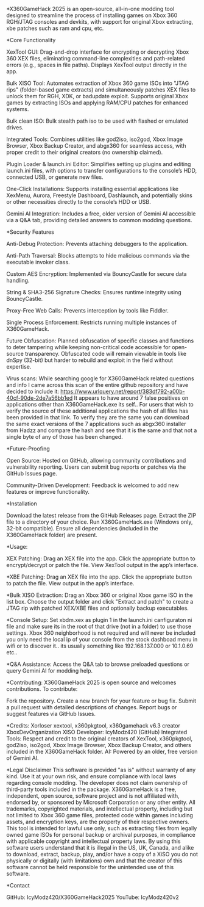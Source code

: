
*X360GameHack 2025 is an open-source, all-in-one modding tool designed to streamline the process of installing games on Xbox 360 RGH/JTAG consoles and devkits, with support for original Xbox extracting, xbe patches such as ram and cpu, etc.

*Core Functionality

XexTool GUI: Drag-and-drop interface for encrypting or decrypting Xbox 360 XEX files, eliminating command-line complexities and path-related errors (e.g., spaces in file paths). Displays XexTool output directly in the app.

Bulk XISO Tool: Automates extraction of Xbox 360 game ISOs into "JTAG rips" (folder-based game extracts) and simultaneously patches XEX files to unlock them for RGH, XDK, or badupdate exploit. Supports original Xbox games by extracting ISOs and applying RAM/CPU patches for enhanced systems. 

Bulk clean ISO: Bulk stealth path iso to be used with flashed or emulated drives.

Integrated Tools: Combines utilities like god2iso, iso2god, Xbox Image Browser, Xbox Backup Creator, and abgx360 for seamless access, with proper credit to their original creators (no ownership claimed).

Plugin Loader & launch.ini Editor: Simplifies setting up plugins and editing launch.ini files, with options to transfer configurations to the console’s HDD, connected USB, or generate new files.

One-Click Installations: Supports installing essential applications like XexMenu, Aurora, Freestyle Dashboard, Dashlaunch, and potentially skins or other necessities directly to the console’s HDD or USB.

Gemini AI Integration: Includes a free, older version of Gemini AI accessible via a Q&A tab, providing detailed answers to common modding questions.

*Security Features

Anti-Debug Protection: Prevents attaching debuggers to the application.

Anti-Path Traversal: Blocks attempts to hide malicious commands via the executable invoker class.

Custom AES Encryption: Implemented via BouncyCastle for secure data handling.

String & SHA3-256 Signature Checks: Ensures runtime integrity using BouncyCastle.

Proxy-Free Web Calls: Prevents interception by tools like Fiddler.

Single Process Enforcement: Restricts running multiple instances of X360GameHack.

Future Obfuscation: Planned obfuscation of specific classes and functions to deter tampering while keeping non-critical code accessible for open-source transparency. Obfuscated code will remain viewable in tools like dnSpy (32-bit) but harder to rebuild and exploit in the field without expertise.

Virus scans:
While searching google for X360GameHack related questions and info I came across this scan of the entire github repository and have decided to include it:
https://www.urlquery.net/report/383df792-a00b-40cf-90de-2de7a56bb1ed
It appears to have around 7 false positives on applications other than X360GameHack.exe its self..
For users that wish to verify the source of these additional applications the hash of all files has been provided in that link.
To verify they are the same you can download the same exact versions of the 7 applications such as abgx360 installer from Hadzz and compare the hash and see that it is the same and that not a single byte of any of those has been changed.

*Future-Proofing

Open Source: Hosted on GitHub, allowing community contributions and vulnerability reporting. Users can submit bug reports or patches via the GitHub Issues page.

Community-Driven Development: Feedback is welcomed to add new features or improve functionality.

*Installation

Download the latest release from the GitHub Releases page.
Extract the ZIP file to a directory of your choice.
Run X360GameHack.exe (Windows only, 32-bit compatible).
Ensure all dependencies (included in the X360GameHack folder) are present.

*Usage:

XEX Patching:
Drag an XEX file into the app.
Click the appropriate button to encrypt/decrypt or patch the file.
View XexTool output in the app’s interface.

*XBE Patching:
Drag an XEX file into the app.
Click the appropriate button to patch the file.
View output in the app’s interface.

*Bulk XISO Extraction:
Drag an Xbox 360 or original Xbox game ISO in the list box.
Choose the output folder and click "Extract and patch" to create a JTAG rip with patched XEX/XBE files and optionally backup executables.

*Console Setup:
Set xbdm.xex as plugin 1 in the launch.ini canfiguraton ni file and make sure its in the root of that drive (not in a folder) to use those settings.
Xbox 360 neighborhood is not required and will never be included you only need the local ip of your console from the stock dashboad menu in wifi or to discover it.. its usually something like 192.168.137.000 or 10.1.0.69 etc..

*Q&A Assistance:
Access the Q&A tab to browse preloaded questions or query Gemini AI for modding help.

*Contributing:
X360GameHack 2025 is open source and welcomes contributions. To contribute:

Fork the repository.
Create a new branch for your feature or bug fix.
Submit a pull request with detailed descriptions of changes.
Report bugs or suggest features via GitHub Issues.

*Credits:
Xorloser xextool, x360pkgtool, x360gamehack v6.3 creator
XboxDevOrganization XISO
Developer: IcyModz420 (GitHub)
Integrated Tools: Respect and credit to the original creators of XexTool, x360pkgtool, god2iso, iso2god, Xbox Image Browser, Xbox Backup Creator, and others included in the X360GameHack folder.
AI: Powered by an older, free version of Gemini AI.

*Legal Disclaimer
This software is provided "as is" without warranty of any kind. Use it at your own risk, and ensure compliance with local laws regarding console modding. The developer does not claim ownership of third-party tools included in the package.
X360GameHack is a free, independent, open source, software project and is not affiliated with, endorsed by, or sponsored by Microsoft Corporation or any other entity. All trademarks, copyrighted materials, and intellectual property, including but not limited to Xbox 360 game files, protected code within games including assets, and encryption keys, are the property of their respective owners. This tool is intended for lawful use only, such as extracting files from legally owned game ISOs for personal backup or archival purposes, in compliance with applicable copyright and intellectual property laws.
By using this software users understand that it is illegal in the US, UK, Canada, and alike to download, extract, backup, play, and/or have a copy of a XiSO you do not physically or digitally (with limitations) own and that the creator of this software cannot be held responsible for the unintended use of this software.

*Contact

GitHub: IcyModz420/X360GameHack2025
YouTube: IcyModz420v2
